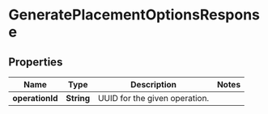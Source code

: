 # GeneratePlacementOptionsResponse

## Properties
Name | Type | Description | Notes
------------ | ------------- | ------------- | -------------
**operationId** | **String** | UUID for the given operation. | 
